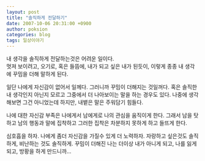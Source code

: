 ```yaml
---
layout: post
title: "솔직하게 전달하기"
date: 2007-10-06 20:31:00 +0900
author: poksion
categories: blog
tags: 일상이야기
---
```


내 생각을 솔직하게 전달하는것은 어려운 일이다. <br>
멋져 보이려고, 오기로, 혹은 들뜸에, 내가 되고 싶은 내가 된듯이, 이렇게 종종 내 생각에 꾸밈을 더해 말하게 된다.

일단 나에게 자신감이 없어서 일께다. 그러니까 꾸밈이 더해지는 것일꺼다. 혹은 솔직한 내 생각인지 아닌지 모르고 그중에서 더 나아보이는 말을 하는 경우도 있다. 나중에 생각해보면 그건 아니었는데 하지만, 내뱉은 말은 주워담기 힘들다.

나에 대한 자신감 부족은 나에게서 남에게로 나의 관심을 움직이게 한다. 그래서 남을 탓하고 남의 행동과 말에 집착하고 그러한 집착은 차분하지 못하게 하고 들뜨게 한다.

심호흡을 하자. 나에게 좀더 자신감을 가질수 있게 더 노력하자. 자랑하고 싶은것도 솔직하게, 비난하는 것도 솔직하게. 꾸밈이 더해진 나는 더이상 내가 아니게 되고, 나를 잃게 되고, 방황을 하게 만드니까...

